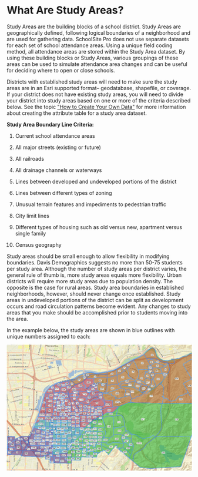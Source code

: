 # What Are Study Areas?
Study Areas are the building blocks of a school district. Study Areas are geographically defined, following logical boundaries of a neighborhood and are used for gathering data. SchoolSite Pro does not use separate datasets for each set of school attendance areas. Using a unique field coding method, all attendance areas are stored within the Study Area dataset. By using these building blocks or Study Areas, various groupings of these areas can be used to simulate attendance area changes and can be useful for deciding where to open or close schools.

 

Districts with established study areas will need to make sure the study areas are in an Esri supported format– geodatabase, shapefile, or coverage. If your district does not have existing study areas, you will need to divide your district into study areas based on one or more of the criteria described below. See the topic ["How to Create Your Own Data"](howToCreateData.md) for more information about creating the attribute table for a study area dataset.

**Study Area Boundary Line Criteria:**
1. Current school attendance areas

1. All major streets (existing or future)

1. All railroads

1. All drainage channels or waterways

1. Lines between developed and undeveloped portions of the district

1. Lines between different types of zoning

1. Unusual terrain features and impediments to pedestrian traffic

1. City limit lines

1. Different types of housing such as old versus new, apartment versus single family

1. Census geography

 

Study areas should be small enough to allow flexibility in modifying boundaries. Davis Demographics suggests no more than 50-75 students per study area. Although the number of study areas per district varies, the general rule of thumb is, more study areas equals more flexibility. Urban districts will require more study areas due to population density.  The opposite is the case for rural areas.  Study area boundaries in established neighborhoods, however, should never change once established. Study areas in undeveloped portions of the district can be split as development occurs and road circulation patterns become evident. Any changes to study areas that you make should be accomplished prior to students moving into the area.

 

In the example below, the study areas are shown in blue outlines with unique numbers assigned to each:

![Study Areas](studyareas.png)

